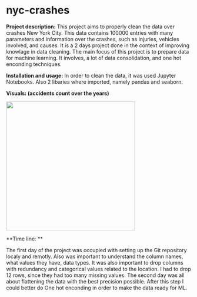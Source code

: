 # nyc-crashes

**Project description:**
This project aims to properly clean the data over crashes New York City. This data contains 100000 entries with many parameters and information over the crashes, such as injuries, vehicles involved, and causes. It is a 2 days project done in the context of improving knowlage in data cleaning.
The main focus of this project is to prepare data for machine learning. It involves, a lot of data consolidation, and one hot enconding techniques.

**Installation and usage:**
In order to clean the data, it was used Jupyter Notebooks. Also 2 libaries where imported, namely pandas and seaborn.



**Visuals: (accidents count over the years)**

<img src="https://github.com/ltadrummond/nyc-crashes/blob/main/download_img.png" width="350">


**Time line: **

The first day of the project was occupied with setting up the Git repository localy and remotly. Also was important to understand the column names, what values they have, data types. It was also important to drop columns with redundancy and categorical values related to the location. I had to drop 12 rows, since they had too many missing values.
The second day was all about flattening the data with the best precision possible. After this step I could better do One hot enconding in order to make the data ready for ML.
